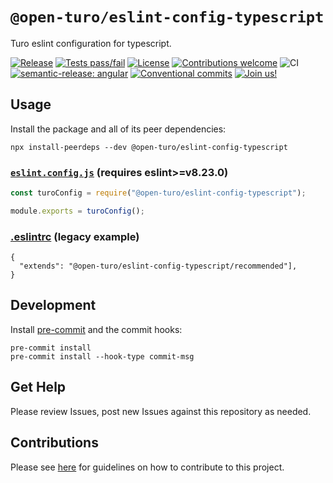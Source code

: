 # `@open-turo/eslint-config-typescript`

Turo eslint configuration for typescript.

[![Release](https://img.shields.io/github/v/release/open-turo/eslint-config-typescript)](https://github.com/open-turo/eslint-config-typescript/releases/)
[![Tests pass/fail](https://img.shields.io/github/actions/workflow/status/open-turo/eslint-config-typescript/ci.yaml)](https://github.com/open-turo/eslint-config-typescript/actions/)
[![License](https://img.shields.io/github/license/open-turo/eslint-config-typescript)](./LICENSE)
[![Contributions welcome](https://img.shields.io/badge/contributions-welcome-brightgreen.svg)](https://github.com/dwyl/esta/issues)
![CI](https://github.com/open-turo/eslint-config-typescript/actions/workflows/release.yaml/badge.svg)
[![semantic-release: angular](https://img.shields.io/badge/semantic--release-angular-e10079?logo=semantic-release)](https://github.com/semantic-release/semantic-release)
[![Conventional commits](https://img.shields.io/badge/conventional%20commits-1.0.2-%23FE5196?logo=conventionalcommits&logoColor=white)](https://conventionalcommits.org)
[![Join us!](https://img.shields.io/badge/Turo-Join%20us%21-593CFB.svg)](https://turo.com/jobs)

## Usage

Install the package and all of its peer dependencies:

```shell
npx install-peerdeps --dev @open-turo/eslint-config-typescript
```

### [`eslint.config.js`](https://eslint.org/docs/latest/use/configure/configuration-files-new) (requires eslint>=v8.23.0)

```js
const turoConfig = require("@open-turo/eslint-config-typescript");

module.exports = turoConfig();
```

### **[.eslintrc](https://eslint.org/docs/latest/use/configure/configuration-files)** (legacy example)

```jsonc
{
  "extends": "@open-turo/eslint-config-typescript/recommended"],
}
```

## Development

Install [pre-commit](https://pre-commit.com/) and the commit hooks:

```shell
pre-commit install
pre-commit install --hook-type commit-msg
```

## Get Help

Please review Issues, post new Issues against this repository as needed.

## Contributions

Please see [here](https://github.com/open-turo/contributions) for guidelines on how to contribute to this project.
